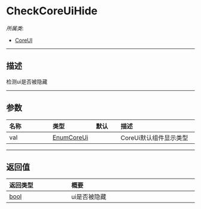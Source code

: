 # CheckCoreUiHide

*所属类*:
* [CoreUI](/Api/Classes/Scene/CoreUI.md)
------------------------------------------------------------------------------------------
## 描述

检测ui是否被隐藏

------------------------------------------------------------------------------------------
## 参数

|<div style="width:100px">名称</div>|<div style="width:100px">类型</div>|<div style="width:50px">默认</div>|<div style="width:350px">描述</div>|
|:---|:---|:---|:---|
|val|[EnumCoreUi](/Api/Enums/CoreUiComponent.md)||CoreUi默认组件显示类型|

------------------------------------------------------------------------------------------
## 返回值

|<div style="width:150px">返回类型</div>|<div style="width:520px">概要</div>|
|:---|:---|
|[bool](/Api/DataType/Bool.md)|ui是否被隐藏|
